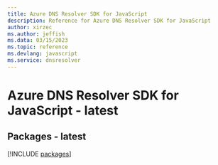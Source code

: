 ```yaml
---
title: Azure DNS Resolver SDK for JavaScript
description: Reference for Azure DNS Resolver SDK for JavaScript
author: xirzec
ms.author: jeffish
ms.data: 03/15/2023
ms.topic: reference
ms.devlang: javascript
ms.service: dnsresolver
---
```

# Azure DNS Resolver SDK for JavaScript - latest
## Packages - latest
[!INCLUDE [packages](dns-resolver-index.md)]